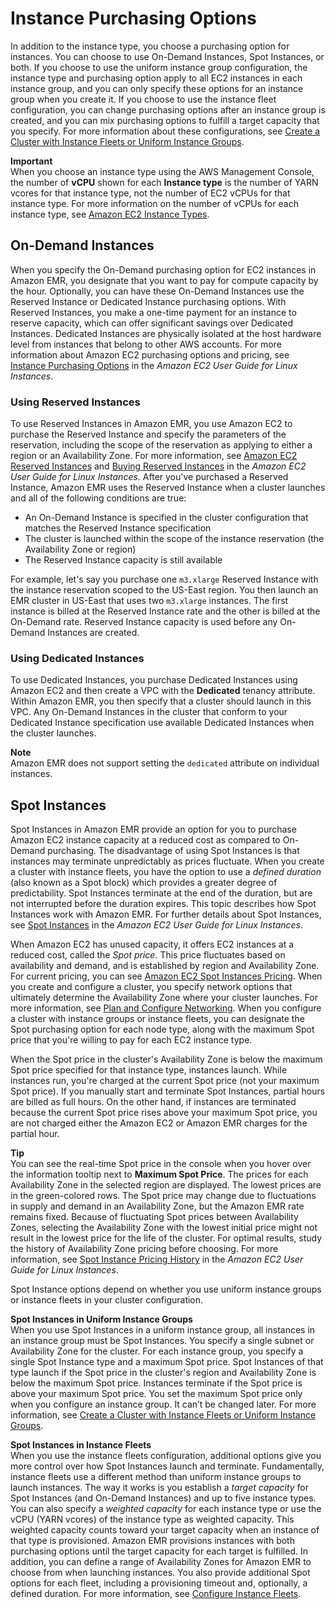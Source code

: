 # Instance Purchasing Options<a name="emr-instance-purchasing-options"></a>

In addition to the instance type, you choose a purchasing option for instances\. You can choose to use On\-Demand Instances, Spot Instances, or both\. If you choose to use the uniform instance group configuration, the instance type and purchasing option apply to all EC2 instances in each instance group, and you can only specify these options for an instance group when you create it\. If you choose to use the instance fleet configuration, you can change purchasing options after an instance group is created, and you can mix purchasing options to fulfill a target capacity that you specify\. For more information about these configurations, see [Create a Cluster with Instance Fleets or Uniform Instance Groups](emr-instance-group-configuration.md)\.

**Important**  
When you choose an instance type using the AWS Management Console, the number of **vCPU** shown for each **Instance type** is the number of YARN vcores for that instance type, not the number of EC2 vCPUs for that instance type\. For more information on the number of vCPUs for each instance type, see [Amazon EC2 Instance Types](https://aws.amazon.com/ec2/instance-types/)\.

## On\-Demand Instances<a name="emr-instances-on-demand"></a>

When you specify the On\-Demand purchasing option for EC2 instances in Amazon EMR, you designate that you want to pay for compute capacity by the hour\. Optionally, you can have these On\-Demand Instances use the Reserved Instance or Dedicated Instance purchasing options\. With Reserved Instances, you make a one\-time payment for an instance to reserve capacity, which can offer significant savings over Dedicated Instances\. Dedicated Instances are physically isolated at the host hardware level from instances that belong to other AWS accounts\. For more information about Amazon EC2 purchasing options and pricing, see [Instance Purchasing Options](http://docs.aws.amazon.com/AWSEC2/latest/UserGuide/instance-purchasing-options.html) in the *Amazon EC2 User Guide for Linux Instances*\.

### Using Reserved Instances<a name="emr-instances-reserved"></a>

To use Reserved Instances in Amazon EMR, you use Amazon EC2 to purchase the Reserved Instance and specify the parameters of the reservation, including the scope of the reservation as applying to either a region or an Availability Zone\. For more information, see [Amazon EC2 Reserved Instances](https://aws.amazon.com//ec2/reserved-instances/) and [Buying Reserved Instances](http://docs.aws.amazon.com/AWSEC2/latest/UserGuide/ri-market-concepts-buying.html) in the *Amazon EC2 User Guide for Linux Instances*\. After you've purchased a Reserved Instance, Amazon EMR uses the Reserved Instance when a cluster launches and all of the following conditions are true:
+ An On\-Demand Instance is specified in the cluster configuration that matches the Reserved Instance specification
+ The cluster is launched within the scope of the instance reservation \(the Availability Zone or region\)
+ The Reserved Instance capacity is still available

For example, let's say you purchase one `m3.xlarge` Reserved Instance with the instance reservation scoped to the US\-East region\. You then launch an EMR cluster in US\-East that uses two `m3.xlarge` instances\. The first instance is billed at the Reserved Instance rate and the other is billed at the On\-Demand rate\. Reserved Instance capacity is used before any On\-Demand Instances are created\.

### Using Dedicated Instances<a name="emr-dedicated-instances"></a>

To use Dedicated Instances, you purchase Dedicated Instances using Amazon EC2 and then create a VPC with the **Dedicated** tenancy attribute\. Within Amazon EMR, you then specify that a cluster should launch in this VPC\. Any On\-Demand Instances in the cluster that conform to your Dedicated Instance specification use available Dedicated Instances when the cluster launches\.

**Note**  
Amazon EMR does not support setting the `dedicated` attribute on individual instances\.

## Spot Instances<a name="emr-spot-instances"></a>

Spot Instances in Amazon EMR provide an option for you to purchase Amazon EC2 instance capacity at a reduced cost as compared to On\-Demand purchasing\. The disadvantage of using Spot Instances is that instances may terminate unpredictably as prices fluctuate\. When you create a cluster with instance fleets, you have the option to use a *defined duration* \(also known as a Spot block\) which provides a greater degree of predictability\. Spot Instances terminate at the end of the duration, but are not interrupted before the duration expires\. This topic describes how Spot Instances work with Amazon EMR\. For further details about Spot Instances, see [Spot Instances](http://docs.aws.amazon.com/AWSEC2/latest/UserGuide/using-spot-instances.html) in the *Amazon EC2 User Guide for Linux Instances*\.

When Amazon EC2 has unused capacity, it offers EC2 instances at a reduced cost, called the *Spot price*\. This price fluctuates based on availability and demand, and is established by region and Availability Zone\. For current pricing, you can see [Amazon EC2 Spot Instances Pricing](https://aws.amazon.com/ec2/spot/pricing/)\. When you create and configure a cluster, you specify network options that ultimately determine the Availability Zone where your cluster launches\. For more information, see [Plan and Configure Networking](emr-plan-vpc-subnet.md)\. When you configure a cluster with instance groups or instance fleets, you can designate the Spot purchasing option for each node type, along with the maximum Spot price that you're willing to pay for each EC2 instance type\.

When the Spot price in the cluster's Availability Zone is below the maximum Spot price specified for that instance type, instances launch\. While instances run, you're charged at the current Spot price \(not your maximum Spot price\)\. If you manually start and terminate Spot Instances, partial hours are billed as full hours\. On the other hand, if instances are terminated because the current Spot price rises above your maximum Spot price, you are not charged either the Amazon EC2 or Amazon EMR charges for the partial hour\.

**Tip**  
You can see the real\-time Spot price in the console when you hover over the information tooltip next to **Maximum Spot Price**\. The prices for each Availability Zone in the selected region are displayed\. The lowest prices are in the green\-colored rows\. The Spot price may change due to fluctuations in supply and demand in an Availability Zone, but the Amazon EMR rate remains fixed\. Because of fluctuating Spot prices between Availability Zones, selecting the Availability Zone with the lowest initial price might not result in the lowest price for the life of the cluster\. For optimal results, study the history of Availability Zone pricing before choosing\. For more information, see [Spot Instance Pricing History](http://docs.aws.amazon.com/AWSEC2/latest/UserGuide/using-spot-instances-history.html) in the *Amazon EC2 User Guide for Linux Instances*\.

Spot Instance options depend on whether you use uniform instance groups or instance fleets in your cluster configuration\.

****Spot Instances in Uniform Instance Groups****  
When you use Spot Instances in a uniform instance group, all instances in an instance group must be Spot Instances\. You specify a single subnet or Availability Zone for the cluster\. For each instance group, you specify a single Spot Instance type and a maximum Spot price\. Spot Instances of that type launch if the Spot price in the cluster's region and Availability Zone is below the maximum Spot price\. Instances terminate if the Spot price is above your maximum Spot price\. You set the maximum Spot price only when you configure an instance group\. It can’t be changed later\. For more information, see [Create a Cluster with Instance Fleets or Uniform Instance Groups](emr-instance-group-configuration.md)\.

****Spot Instances in Instance Fleets****  
When you use the instance fleets configuration, additional options give you more control over how Spot Instances launch and terminate\. Fundamentally, instance fleets use a different method than uniform instance groups to launch instances\. The way it works is you establish a *target capacity* for Spot Instances \(and On\-Demand Instances\) and up to five instance types\. You can also specify a *weighted capacity* for each instance type or use the vCPU \(YARN vcores\) of the instance type as weighted capacity\. This weighted capacity counts toward your target capacity when an instance of that type is provisioned\. Amazon EMR provisions instances with both purchasing options until the target capacity for each target is fulfilled\. In addition, you can define a range of Availability Zones for Amazon EMR to choose from when launching instances\. You also provide additional Spot options for each fleet, including a provisioning timeout and, optionally, a defined duration\. For more information, see [Configure Instance Fleets](emr-instance-fleet.md)\.